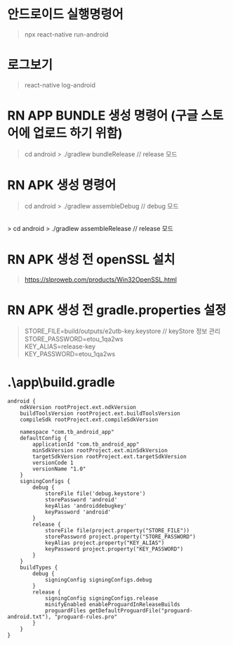 #  안드로이드 실행명령어
> npx react-native run-android
> 
#  로그보기 <br>
> react-native log-android

# RN APP BUNDLE 생성 명령어 (구글 스토어에 업로드 하기 위함)
> cd android > ./gradlew bundleRelease // release 모드

#  RN APK 생성 명령어
> cd android > ./gradlew assembleDebug // debug 모드
<br>
> cd android > ./gradlew assembleRelease // release 모드

# RN APK 생성 전 openSSL 설치
> https://slproweb.com/products/Win32OpenSSL.html

# RN APK 생성 전 gradle.properties 설정
> STORE_FILE=build/outputs/e2utb-key.keystore // keyStore 정보 관리
<br> STORE_PASSWORD=etou_1qa2ws
<br> KEY_ALIAS=release-key
<br> KEY_PASSWORD=etou_1qa2ws

# .\app\build.gradle
    android {
        ndkVersion rootProject.ext.ndkVersion
        buildToolsVersion rootProject.ext.buildToolsVersion
        compileSdk rootProject.ext.compileSdkVersion

        namespace "com.tb_android_app"
        defaultConfig {
            applicationId "com.tb_android_app"
            minSdkVersion rootProject.ext.minSdkVersion
            targetSdkVersion rootProject.ext.targetSdkVersion
            versionCode 1
            versionName "1.0"
        }
        signingConfigs {
            debug {
                storeFile file('debug.keystore')
                storePassword 'android'
                keyAlias 'androiddebugkey'
                keyPassword 'android'
            }
            release {
                storeFile file(project.property("STORE_FILE"))
                storePassword project.property("STORE_PASSWORD")
                keyAlias project.property("KEY_ALIAS")
                keyPassword project.property("KEY_PASSWORD")
            }
        }
        buildTypes {
            debug {
                signingConfig signingConfigs.debug
            }
            release {
                signingConfig signingConfigs.release
                minifyEnabled enableProguardInReleaseBuilds
                proguardFiles getDefaultProguardFile("proguard-android.txt"), "proguard-rules.pro"
            }
        }
    }

